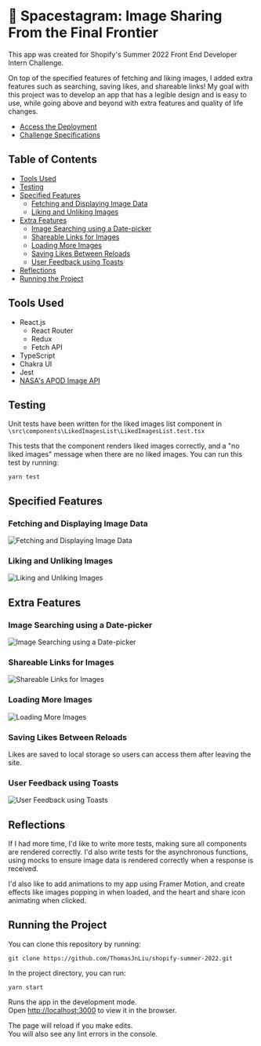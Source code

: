 # 🚀 Spacestagram: Image Sharing From the Final Frontier

This app was created for Shopify's Summer 2022 Front End Developer Intern Challenge.

On top of the specified features of fetching and liking images, I added extra features such as searching, saving likes, and shareable links! My goal with this project was to develop an app that has a legible design and is easy to use, while going above and beyond with extra features and quality of life changes. 

- [Access the Deployment](https://thomasjnl-shopify-summer-2022.netlify.app/)
- [Challenge Specifications](https://docs.google.com/document/d/13zXpyrC2yGxoLXKktxw2VJG2Jw8SdUfliLM-bYQLjqE/edit?usp=sharing)

## Table of Contents

- [Tools Used](#tools-used)
- [Testing](#testing)
- [Specified Features](#specified-features)
  - [Fetching and Displaying Image Data](#fetching-and-displaying-image-data)
  - [Liking and Unliking Images](#liking-and-unliking-images)
- [Extra Features](#extra-features)
  - [Image Searching using a Date-picker](#image-searching-using-a-date-picker)
  - [Shareable Links for Images](#shareable-links-for-images)
  - [Loading More Images](#loading-more-images)
  - [Saving Likes Between Reloads](#saving-likes-between-reloads)
  - [User Feedback using Toasts](#user-feedback-using-toasts)
- [Reflections](#reflections)
- [Running the Project](#running-the-project)

## Tools Used
- React.js 
  - React Router
  - Redux
  - Fetch API
- TypeScript
- Chakra UI
- Jest
- [NASA's APOD Image API](https://api.nasa.gov/)


## Testing
Unit tests have been written for the liked images list component in ```\src\components\LikedImagesList\LikedImagesList.test.tsx``` 

This tests that the component renders liked images correctly, and a "no liked images" message when there are no liked images. You can run this test by running: 

```yarn test```

## Specified Features
### Fetching and Displaying Image Data
![Fetching and Displaying Image Data](docs/displayImg.gif)
### Liking and Unliking Images
![Liking and Unliking Images](docs/likingUnliking.gif)

## Extra Features
### Image Searching using a Date-picker
![Image Searching using a Date-picker](docs/searching.gif)
### Shareable Links for Images
![Shareable Links for Images](docs/sharing.gif)
### Loading More Images
![Loading More Images](docs/loadingMore.gif)
### Saving Likes Between Reloads
Likes are saved to local storage so users can access them after leaving the site. 
### User Feedback using Toasts
![User Feedback using Toasts](docs/toasts.gif)

## Reflections
If I had more time, I'd like to write more tests, making sure all components are rendered correctly. I'd also write tests for the asynchronous functions, using mocks to ensure image data is rendered correctly when a response is received.

I'd also like to add animations to my app using Framer Motion, and create effects like images popping in when loaded, and the heart and share icon animating when clicked. 

## Running the Project

You can clone this repository by running:

```
git clone https://github.com/ThomasJnLiu/shopify-summer-2022.git
```

In the project directory, you can run:

```
yarn start
```

Runs the app in the development mode.\
Open [http://localhost:3000](http://localhost:3000) to view it in the browser.

The page will reload if you make edits.\
You will also see any lint errors in the console.



